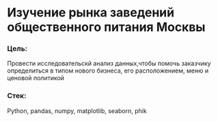 # Изучение рынка заведений общественного питания Москвы

### Цель:
Провести исследовательскй анализ данных,чтобы помочь заказчику определиться в типом нового бизнеса, его расположением, меню и ценовой политикой

### Стек:
Python, pandas, numpy, matplotlib, seaborn, phik
